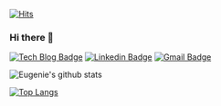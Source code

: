 [![Hits](https://hits.seeyoufarm.com/api/count/incr/badge.svg?url=https%3A%2F%2Fgithub.com%2Ffhsi1&count_bg=%2379C83D&title_bg=%23555555&icon=&icon_color=%23E7E7E7&title=hits&edge_flat=false)](https://hits.seeyoufarm.com)

### Hi there 👋

<!--
**fhsi1/fhsi1** is a ✨ _special_ ✨ repository because its `README.md` (this file) appears on your GitHub profile.

Here are some ideas to get you started:

- 🔭 I’m currently working on ...
- 🌱 I’m currently learning ...
- 👯 I’m looking to collaborate on ...
- 🤔 I’m looking for help with ...
- 💬 Ask me about ...
- 📫 How to reach me: ...
- 😄 Pronouns: ...
- ⚡ Fun fact: ...
-->

[![Tech Blog Badge](http://img.shields.io/badge/-Tech%20blog-black?style=flat-square&logo=notion&link=https://www.notion.so/eugenie8/f49762a21a9746d482fbdfe0fd738354/)](https://www.notion.so/eugenie8/f49762a21a9746d482fbdfe0fd738354/)
[![Linkedin Badge](https://img.shields.io/badge/-LinkedIn-blue?style=flat-square&logo=Linkedin&logoColor=white&link=https://www.linkedin.com/in/eugenie8/)](https://www.linkedin.com/in/eugenie8/)
[![Gmail Badge](https://img.shields.io/badge/Gmail-d14836?style=flat-square&logo=Gmail&logoColor=white&link=mailto:eugenie8@kakao.com)](mailto:eugenie8@kakao.com)

![Eugenie's github stats](https://github-readme-stats.vercel.app/api?username=fhsi1&show_icons=true&theme=dracula)

[![Top Langs](https://github-readme-stats.vercel.app/api/top-langs/?username=fhsi1&layout=compact)](https://github.com/anuraghazra/github-readme-stats)
